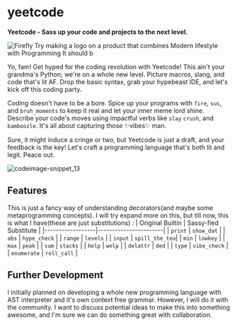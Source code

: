 # yeetcode
**Yeetcode - Sass up your code and projects to the next level.**

![Firefly Try making a logo on a product that combines Modern lifestyle with Programming  It should b](https://github.com/yash-srivastava19/yeetcode/assets/85068689/6708be47-d42e-4ef5-9eea-bdcad89016c8=150x150)

Yo, fam! Get hyped for the coding revolution with Yeetcode! This ain't your grandma's Python; we're on a whole new level. Picture macros, slang, and code that's lit AF. Drop the basic syntax, grab your hypebeast IDE, and let's kick off this coding party.

Coding doesn't have to be a bore. Spice up your programs with `fire`, `sus`, and `bruh_moments` to keep it real and let your inner meme lord shine. Describe your code's moves using impactful verbs like `slay` `crush`, and `bamboozle`. It's all about capturing those ✨vibes✨ man.

Sure, it might induce a cringe or two, but Yeetcode is just a draft, and your feedback is the key! Let's craft a programming language that's both lit and legit. Peace out.

![codeimage-snippet_13](https://github.com/yash-srivastava19/yeetcode/assets/85068689/50f68ab5-e99b-4055-b759-128f95afec1d=200x200)

## Features
This is just a fancy way of understanding decorators(and maybe some metaprogramming concepts). I will try expand more on this, but till now, this is what I have(these are just substitutions) : 
| Original Builtin | Sassy-fied Substitute |
|------------------|-----------------------|
| `print`     | `show_dat`     |
| `abs`       | `hype_check`   |
| `range`     | `levels`       |
| `input`     | `spill_the_tea`|
| `min`       | `lowkey`       |
| `max`       | `peak`         |
| `sum`       | `stacks`       |
| `help`      | `welp`         |
| `delattr`   | `ded`          |
| `type`      | `vibe_check`   |
| `enumerate` | `roll_call`    |

## Further Development
I initially planned on developing a whole new programming language with AST interpreter and it's own context free grammar. However, I will do it with the community. I want to discuss potential ideas to make this into something awesome, and I'm sure we can do something great with collaboration. 

